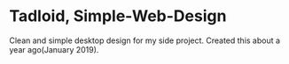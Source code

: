 # Tadloid, Simple-Web-Design
Clean and simple desktop design for my side project. Created this about a year ago(January 2019).
